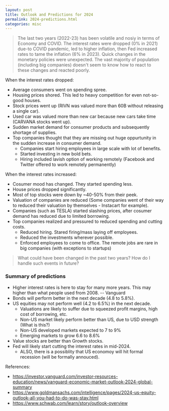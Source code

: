 ```yaml
---
layout: post
title: Outlook and Predictions for 2024
permalink: 2024-predictions.html
categories: misc
---
```


> The last two years (2022-23) has been volatile and nosiy in terms of Economy and COVID. The interest rates were dropped (0% in 2021) due-to COVID pandemic, led to higher inflation, then Fed increased rates to tame the inflation (6% in 2023).
Quick changes in the monetary policies were unexpected. The vast majority of population (including big companies) doesn't seem to know how to react to these changes and reacted poorly. 

When the interest rates dropped:
* Average consumers went on spending spree.
* Housing prices shored. This led to heavy competition for even not-so-good houses.
* Stock prices went up (RIVN was valued more than 60B without releasing a single car).
* Used car was valued more than new car because new cars take time (CARVANA stocks went up).
* Sudden market demand for consumer products and subsequently shortage of supplies. 
* Top companies thought that they are missing out huge oppurtunity in the sudden increase in consumer demand.
  * Companies start hiring employees in large scale with lot of benefits.
  * Started investing in new bold bets.
  * Hiring included lavish option of working remotely (Facebook and Twitter offered to work remotely permanently)

When the interest rates increased:
 * Cosumer mood has changed. They started spending less.
 * House prices dropped significantly.
 * Most of top stocks were down by ~40-50% from their peek.
 * Valuation of companies are reduced (Some companies went of their way to reduced their valuation by themselves - Instacart for example).
 * Companies (such as TESLA) started slashing prices, after cosumer demand has reduced due to limited borrowing.
 * Top companies realized and pressured to reduced spending and cutting costs.
   * Reduced hiring. Stared firing/mass laying off employees.
   * Reduced the investments wherever possible.
   * Enforced employees to come to office. The remote jobs are rare in big companies (with exceptions to startups)

> What could have been changed in the past two years? How do I handle such events in future?

### Summary of predictions
* Higher interest rates is here to stay for many more years. This may higher than what people used from 2008. -- Vanguard
* Bonds will perform better in the next decade (4.8 to 5.8%).
* US equities may not perform well (4.2 to 6.5%) in the next decade.
  * Valuations are likely to suffer due to squeezed profit margins, high cost of borrowing, etc.
  * Non-US market likely perform better than US, due to USD strength (What is this?)  
  * Non-US developed markets expected to 7 to 9%
  * Emerging markets to grow 6.6 to 8.6%
* Value stocks are better than Growth stocks.
* Fed will likely start cutting the interest rates in mid-2024.
  * ALSO, there is a possiblity that US economoy will hit formal recession (will be formally annouced). 

References: 
 * <https://investor.vanguard.com/investor-resources-education/news/vanguard-economic-market-outlook-2024-global-summary>
 * <https://www.goldmansachs.com/intelligence/pages/2024-us-equity-outlook-all-you-had-to-do-was-stay.html>
 * <https://www.schwab.com/learn/story/outlook-overview>
